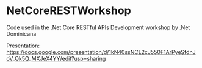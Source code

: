 # NetCoreRESTWorkshop
Code used in the .Net Core RESTful APIs Development workshop by .Net Dominicana

Presentation: https://docs.google.com/presentation/d/1kN40ssNCL2cJ550F1ArPyeSfdnJoV_Qk5Q_MXJeX4YY/edit?usp=sharing
